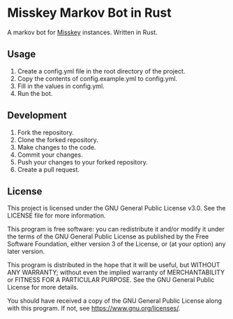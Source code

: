 # Misskey Markov Bot in Rust

A markov bot for [Misskey](https://misskey-hub.net/) instances. Written in Rust.

## Usage

1. Create a config.yml file in the root directory of the project.
2. Copy the contents of config.example.yml to config.yml.
3. Fill in the values in config.yml.
4. Run the bot.

## Development

1. Fork the repository.
2. Clone the forked repository.
3. Make changes to the code.
4. Commit your changes.
5. Push your changes to your forked repository.
6. Create a pull request.

## License

This project is licensed under the GNU General Public License v3.0. See the LICENSE file for more information.

This program is free software: you can redistribute it and/or modify it under the terms of the GNU General Public License as published by the Free Software Foundation, either version 3 of the License, or (at your option) any later version.

This program is distributed in the hope that it will be useful, but WITHOUT ANY WARRANTY; without even the implied warranty of MERCHANTABILITY or FITNESS FOR A PARTICULAR PURPOSE. See the GNU General Public License for more details.

You should have received a copy of the GNU General Public License along with this program. If not, see <https://www.gnu.org/licenses/>.
